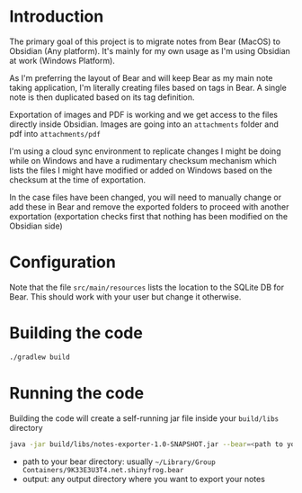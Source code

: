 # Introduction

The primary goal of this project is to migrate notes from Bear (MacOS) to Obsidian (Any platform).
It's mainly for my own usage as I'm using Obsidian at work (Windows Platform).

As I'm preferring the layout of Bear and will keep Bear as my main note taking application, I'm literally creating files based on tags in Bear.
A single note is then duplicated based on its tag definition.

Exportation of images and PDF is working and we get access to the files directly inside Obsidian. Images are going into an `attachments` folder and pdf into `attachments/pdf`

I'm using a cloud sync environment to replicate changes I might be doing while on Windows and have a rudimentary checksum mechanism which lists the files I might have modified or added on Windows based on the checksum at the time of exportation.

In the case files have been changed, you will need to manually change or add these in Bear and remove the exported folders to proceed with another exportation (exportation checks first that nothing has been modified on the Obsidian side)

# Configuration
Note that the file `src/main/resources` lists the location to the SQLite DB for Bear. This should work with your user but change it otherwise.

# Building the code

```bash
./gradlew build
```

# Running the code

Building the code will create a self-running jar file inside your `build/libs` directory

```bash
java -jar build/libs/notes-exporter-1.0-SNAPSHOT.jar --bear=<path to your bear directory> --output=<path to your exportation directory>
```
- path to your bear directory: usually `~/Library/Group Containers/9K33E3U3T4.net.shinyfrog.bear`
- output: any output directory where you want to export your notes